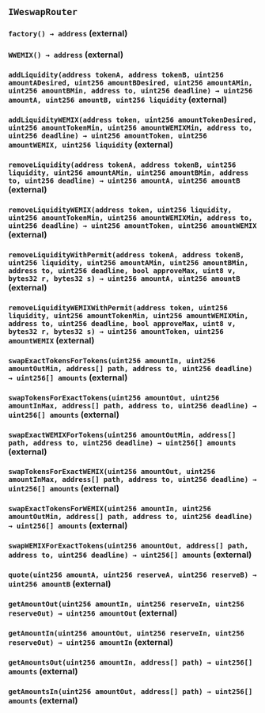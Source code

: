 ## `IWeswapRouter`






### `factory() → address` (external)





### `WWEMIX() → address` (external)





### `addLiquidity(address tokenA, address tokenB, uint256 amountADesired, uint256 amountBDesired, uint256 amountAMin, uint256 amountBMin, address to, uint256 deadline) → uint256 amountA, uint256 amountB, uint256 liquidity` (external)





### `addLiquidityWEMIX(address token, uint256 amountTokenDesired, uint256 amountTokenMin, uint256 amountWEMIXMin, address to, uint256 deadline) → uint256 amountToken, uint256 amountWEMIX, uint256 liquidity` (external)





### `removeLiquidity(address tokenA, address tokenB, uint256 liquidity, uint256 amountAMin, uint256 amountBMin, address to, uint256 deadline) → uint256 amountA, uint256 amountB` (external)





### `removeLiquidityWEMIX(address token, uint256 liquidity, uint256 amountTokenMin, uint256 amountWEMIXMin, address to, uint256 deadline) → uint256 amountToken, uint256 amountWEMIX` (external)





### `removeLiquidityWithPermit(address tokenA, address tokenB, uint256 liquidity, uint256 amountAMin, uint256 amountBMin, address to, uint256 deadline, bool approveMax, uint8 v, bytes32 r, bytes32 s) → uint256 amountA, uint256 amountB` (external)





### `removeLiquidityWEMIXWithPermit(address token, uint256 liquidity, uint256 amountTokenMin, uint256 amountWEMIXMin, address to, uint256 deadline, bool approveMax, uint8 v, bytes32 r, bytes32 s) → uint256 amountToken, uint256 amountWEMIX` (external)





### `swapExactTokensForTokens(uint256 amountIn, uint256 amountOutMin, address[] path, address to, uint256 deadline) → uint256[] amounts` (external)





### `swapTokensForExactTokens(uint256 amountOut, uint256 amountInMax, address[] path, address to, uint256 deadline) → uint256[] amounts` (external)





### `swapExactWEMIXForTokens(uint256 amountOutMin, address[] path, address to, uint256 deadline) → uint256[] amounts` (external)





### `swapTokensForExactWEMIX(uint256 amountOut, uint256 amountInMax, address[] path, address to, uint256 deadline) → uint256[] amounts` (external)





### `swapExactTokensForWEMIX(uint256 amountIn, uint256 amountOutMin, address[] path, address to, uint256 deadline) → uint256[] amounts` (external)





### `swapWEMIXForExactTokens(uint256 amountOut, address[] path, address to, uint256 deadline) → uint256[] amounts` (external)





### `quote(uint256 amountA, uint256 reserveA, uint256 reserveB) → uint256 amountB` (external)





### `getAmountOut(uint256 amountIn, uint256 reserveIn, uint256 reserveOut) → uint256 amountOut` (external)





### `getAmountIn(uint256 amountOut, uint256 reserveIn, uint256 reserveOut) → uint256 amountIn` (external)





### `getAmountsOut(uint256 amountIn, address[] path) → uint256[] amounts` (external)





### `getAmountsIn(uint256 amountOut, address[] path) → uint256[] amounts` (external)






